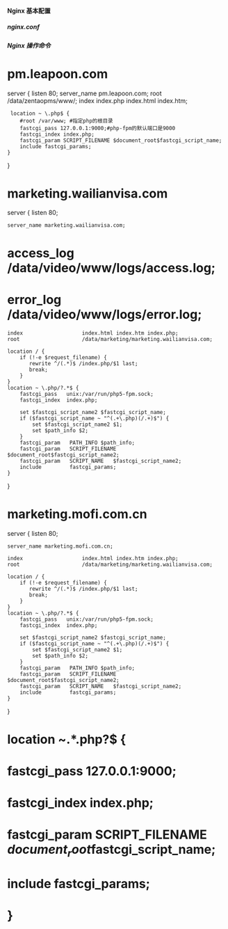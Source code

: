 
#### Nginx 基本配置

##### nginx.conf

##### Nginx 操作命令


# pm.leapoon.com
server {
	listen 80;
	server_name pm.leapoon.com;
    root  /data/zentaopms/www/;
    index index.php index.html index.htm;

	 location ~ \.php$ {
		#root /var/www; #指定php的根目录
		fastcgi_pass 127.0.0.1:9000;#php-fpm的默认端口是9000
		fastcgi_index index.php;
		fastcgi_param SCRIPT_FILENAME $document_root$fastcgi_script_name;
		include fastcgi_params;
	}
}




# marketing.wailianvisa.com
server {
	listen 80;

    server_name marketing.wailianvisa.com;

  # access_log              /data/video/www/logs/access.log;
  # error_log               /data/video/www/logs/error.log;
    index                   index.html index.htm index.php;
    root                    /data/marketing/marketing.wailianvisa.com;

    location / {
        if (!-e $request_filename) {  
           rewrite ^/(.*)$ /index.php/$1 last;  
           break;  
        }  
    }  
    location ~ \.php/?.*$ {  
        fastcgi_pass   unix:/var/run/php5-fpm.sock;
        fastcgi_index  index.php;         

        set $fastcgi_script_name2 $fastcgi_script_name;  
        if ($fastcgi_script_name ~ "^(.+\.php)(/.+)$") {  
            set $fastcgi_script_name2 $1;  
            set $path_info $2;  
        }  
        fastcgi_param   PATH_INFO $path_info;  
        fastcgi_param   SCRIPT_FILENAME   $document_root$fastcgi_script_name2;  
        fastcgi_param   SCRIPT_NAME   $fastcgi_script_name2;
		include         fastcgi_params;
    }  
}

# marketing.mofi.com.cn
server {
	listen 80;

    server_name marketing.mofi.com.cn;

    index                   index.html index.htm index.php;
    root                    /data/marketing/marketing.wailianvisa.com;

    location / {
        if (!-e $request_filename) {  
           rewrite ^/(.*)$ /index.php/$1 last;  
           break;  
        }  
    }  
    location ~ \.php/?.*$ {  
        fastcgi_pass   unix:/var/run/php5-fpm.sock;
        fastcgi_index  index.php;         

        set $fastcgi_script_name2 $fastcgi_script_name;  
        if ($fastcgi_script_name ~ "^(.+\.php)(/.+)$") {  
            set $fastcgi_script_name2 $1;  
            set $path_info $2;  
        }  
        fastcgi_param   PATH_INFO $path_info;  
        fastcgi_param   SCRIPT_FILENAME   $document_root$fastcgi_script_name2;  
        fastcgi_param   SCRIPT_NAME   $fastcgi_script_name2;
		include         fastcgi_params;
    }  
}



#    location ~.*\.php?$ {
#        fastcgi_pass  127.0.0.1:9000;
#        fastcgi_index index.php;
#        fastcgi_param SCRIPT_FILENAME  $document_root$fastcgi_script_name;
#        include       fastcgi_params;
#    }
